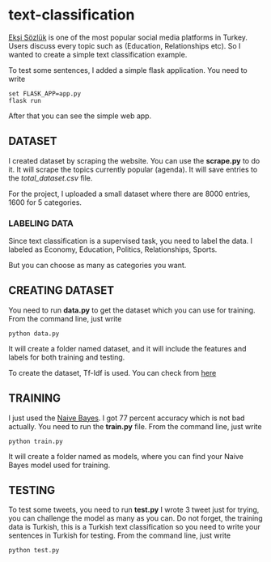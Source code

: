 # text-classification

[Ekşi Sözlük](https://eksisozluk.com/) is one of the most popular social media platforms in Turkey. Users discuss every topic such as (Education, Relationships etc). 
So I wanted to create a simple text classification example. 

To test some sentences, I added a simple flask application. You need to write 

```
set FLASK_APP=app.py
flask run
```

After that you can see the simple web app.

## DATASET

I created dataset by scraping the website. You can use the **scrape.py** to do it.
It will scrape the topics currently popular (agenda). It will save entries to the *total_dataset.csv* file. 

For the project, I uploaded a small dataset where there are 8000 entries, 1600 for 5 categories.

### LABELING DATA
Since text classification is a supervised task, you need to label the data. 
I labeled as Economy, Education, Politics, Relationships, Sports. 

But you can choose as many as categories you want.

## CREATING DATASET

You need to run **data.py** to get the dataset which you can use for training. 
From the command line, just write
```
python data.py
```
It will create a folder named dataset, and it will include the features and labels for both  training and testing. 

To create the dataset, Tf-Idf is used. You can check from [here](https://scikit-learn.org/stable/modules/generated/sklearn.feature_extraction.text.TfidfVectorizer.html)

## TRAINING

I just used the [Naive Bayes](https://scikit-learn.org/stable/modules/naive_bayes.html). 
I got 77 percent accuracy which is not bad actually. 
You need to run the **train.py** file.
From the command line, just write
```
python train.py
```
It will create a folder named as models, where you can find your Naive Bayes model used for training.

## TESTING
To test some tweets, you need to run **test.py**
I wrote 3 tweet just for trying, you can challenge the model as many as you can.
Do not forget, the training data is Turkish, this is a Turkish text classification so you need to write your sentences in Turkish for testing.
From the command line, just write
```
python test.py
```



